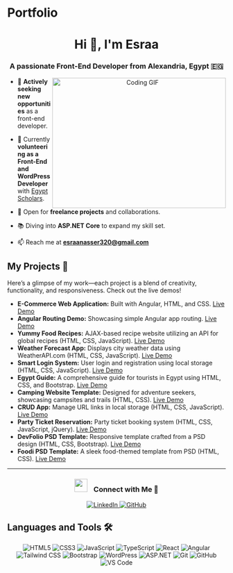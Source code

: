 # Portfolio
<h1 align="center">Hi 👋, I'm Esraa</h1>
<h3 align="center">A passionate Front-End Developer from Alexandria, Egypt 🇪🇬</h3>

<a target="_blank" align="center">
  <img align="right" top="500" height="300" width="400" alt="Coding GIF" src="https://media.giphy.com/media/SWoSkN6DxTszqIKEqv/giphy.gif">
</a>

- 🔭 **Actively seeking new opportunities** as a front-end developer.

- 🌱 Currently **volunteering as a Front-End and WordPress Developer** with [Egypt Scholars](https://egyptscholars.org/).

- 🤝 Open for **freelance projects** and collaborations.

- 📚 Diving into **ASP.NET Core** to expand my skill set.

- 📫 Reach me at **esraanasser320@gmail.com**

## My Projects 🌟
Here’s a glimpse of my work—each project is a blend of creativity, functionality, and responsiveness. Check out the live demos!

- **E-Commerce Web Application:** Built with Angular, HTML, and CSS. [Live Demo](https://e-commerce-n4ug.vercel.app/home)
- **Angular Routing Demo:** Showcasing simple Angular app routing. [Live Demo](https://esraanasser.github.io/angular1/home)
- **Yummy Food Recipes:** AJAX-based recipe website utilizing an API for global recipes (HTML, CSS, JavaScript). [Live Demo](https://esraanasser.github.io/Food-recipes-API/)
- **Weather Forecast App:** Displays city weather data using WeatherAPI.com (HTML, CSS, JavaScript). [Live Demo](https://assignment5-6mnd.vercel.app/)
- **Smart Login System:** User login and registration using local storage (HTML, CSS, JavaScript). [Live Demo](https://esraanasser.github.io/smart_login_system/)
- **Egypt Guide:** A comprehensive guide for tourists in Egypt using HTML, CSS, and Bootstrap. [Live Demo](https://egypt-guide.vercel.app/)
- **Camping Website Template:** Designed for adventure seekers, showcasing campsites and trails (HTML, CSS). [Live Demo](https://esraanasser.github.io/camp/)
- **CRUD App:** Manage URL links in local storage (HTML, CSS, JavaScript). [Live Demo](https://esraanasser.github.io/CRUD/)
- **Party Ticket Reservation:** Party ticket booking system (HTML, CSS, JavaScript, jQuery). [Live Demo](https://esraanasser.github.io/party-ticket-reservation/)
- **DevFolio PSD Template:** Responsive template crafted from a PSD design (HTML, CSS, Bootstrap). [Live Demo](https://esraanasser.github.io/template-3/)
- **Foodi PSD Template:** A sleek food-themed template from PSD (HTML, CSS). [Live Demo](https://esraanasser.github.io/Foodi/)

---

<h3 align="center"><img src="https://media.giphy.com/media/iY8CRBdQXODJSCERIr/giphy.gif" width="30" height="30" style="margin-right: 10px;"> Connect with Me 🤝</h3>

<p align="center">
  <a href="https://www.linkedin.com/in/esraa-nasser-3a73071b3" target="_blank">
    <img src="https://img.icons8.com/doodle/40/000000/linkedin--v2.png" alt="LinkedIn">
  </a>
  <a href="https://github.com/esraanasser" target="_blank">
    <img src="https://img.icons8.com/doodle/40/000000/github--v1.png" alt="GitHub">
  </a>
</p>

## Languages and Tools 🛠

<p align="center">
  <!-- HTML5 -->
  <img src="https://img.icons8.com/color/48/000000/html-5.png" alt="HTML5" />
  <!-- CSS3 -->
  <img src="https://img.icons8.com/color/48/000000/css3.png" alt="CSS3" />
  <!-- JavaScript -->
  <img src="https://img.icons8.com/color/48/000000/javascript.png" alt="JavaScript" />
  <!-- TypeScript -->
  <img src="https://img.icons8.com/color/48/000000/typescript.png" alt="TypeScript" />
  <!-- React -->
  <img src="https://img.icons8.com/plasticine/48/000000/react.png" alt="React" />
  <!-- Angular -->
  <img src="https://img.icons8.com/color/48/000000/angularjs.png" alt="Angular" />
  <!-- Tailwind CSS -->
  <img src="https://img.icons8.com/color/48/000000/tailwindcss.png" alt="Tailwind CSS" />
  <!-- Bootstrap -->
  <img src="https://img.icons8.com/color/48/000000/bootstrap.png" alt="Bootstrap" />
  <!-- WordPress -->
  <img src="https://img.icons8.com/color/48/000000/wordpress.png" alt="WordPress" />
  <!-- ASP.NET -->
  <img src="https://img.icons8.com/color/48/000000/asp-net.png" alt="ASP.NET" />
  <!-- Git -->
  <img src="https://img.icons8.com/color/48/000000/git.png" alt="Git" />
  <!-- GitHub -->
  <img src="https://img.icons8.com/ios-glyphs/48/000000/github.png" alt="GitHub" />
  <!-- Visual Studio Code -->
  <img src="https://img.icons8.com/color/48/000000/visual-studio-code-2019.png" alt="VS Code" />
</p>

